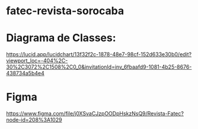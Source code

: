 # fatec-revista-sorocaba


# Diagrama de Classes:
https://lucid.app/lucidchart/13f32f2c-1878-48e7-98cf-152d633e30b0/edit?viewport_loc=-404%2C-30%2C3072%2C1508%2C0_0&invitationId=inv_6fbaafd9-1081-4b25-8676-438734a5b4e4


# Figma
https://www.figma.com/file/j0XSvaCJzpOODpHskzNsQ9/Revista-Fatec?node-id=208%3A1029

